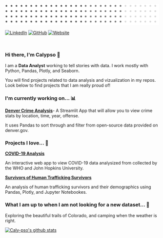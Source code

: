 ![banner](https://github.com/caly-pso/caly-pso/blob/main/header.png)

[![LinkedIn](https://img.shields.io/badge/LinkedIn-calypsorynkowski-blue?style=flat-square&logo=linkedin)](https://www.linkedin.com/in/calypsorynkowski/)
[![GitHub](https://img.shields.io/badge/GitHub-caly--pso-lightgrey?style=flat-square&logo=github)](https://github.com/caly-pso)
[![Website](https://img.shields.io/badge/Website-caly--pso.github.io-brightgreen?style=flat-square)](https://caly-pso.github.io/)
<!-- [![Twitter](https://img.shields.io/twitter/follow/caly-pso?style=flat-square&logo=twitter)](https://twitter.com/caly-pso)
[![Medium](https://img.shields.io/badge/Medium-caly-pso-green?style=flat-square&logo=medium)](https://medium.com/@caly-pso) -->
</br>

### Hi there, I'm Calypso 🙌 

I am a **Data Analyst** working to tell stories with data. I work mostly with Python, Pandas, Plotly, and Seaborn. 

You will find projects related to data analysis and vizualization in my repos. Look below to find projects that I am really proud of!

### I'm currently working on... 📊 

[**Denver Crime Analysis**](#)- A Streamlit App that will allow you to view crime stats by location, time, year, offense.

It uses Pandas to sort through and filter from open-source data provided on denver.gov.

### Projects I love... 🌟

[**COVID-19 Analysis**](https://github.com/caly-pso/covid_app) <!--![Stars](https://img.shields.io/github/stars/caly-pso/covid-app?style=flat-square)-->

An interactive web app to view COVID-19 data analysized from collected by the WHO and John Hopkins University. 

[**Survivors of Human Trafficking Survivors**](https://github.com/caly-pso/EDA_trafficking_survivors) <!--![Stars](https://img.shields.io/github/stars/caly-pso/EDA_trafficking_survivors?style=flat-square)-->

An analysis of human trafficking survivors and their demographics using Pandas, Plotly, and Jupyter Notebookes. 

### What I am up to when I am not looking for a new dataset... 🌄 

Exploring the beautiful trails of Colorado, and camping when the weather is right.

<!--### Stats-->

[![Caly-pso's github stats](https://github-readme-stats.vercel.app/api?username=caly-pso)](https://github.com/anuraghazra/github-readme-stats)
